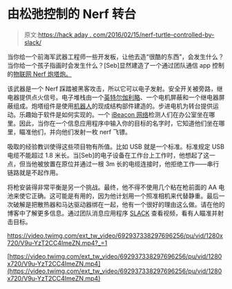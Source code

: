# 由松弛控制的 Nerf 转台

> 原文:[https://hack aday . com/2016/02/15/nerf-turtle-controlled-by-slack/](https://hackaday.com/2016/02/15/nerf-turret-controlled-by-slack/)

当你给一个前海军武器工程师一些开发板，让他去造“很酷的东西”，会发生什么？当你给一个孩子指画时会发生什么？[Seb]显然建造了一个通过团队通信 app 控制的[物联网 Nerf 炮塔炮。](https://www.bluechilli.com/blog/introducing-the-turret/)

该武器是一个 Nerf 踩踏被黑客攻击，所以它可以电子发射。安全开关被旁路，继电器提供点火信号。电子堆栈由一个[英特尔伽利略](http://www.intel.com/content/www/us/en/embedded/products/galileo/galileo-overview.html)、一个电机屏蔽和一个继电器屏蔽组成。炮塔组件是使用[机器人](https://www.sparkfun.com/actobotics)的现成结构部件建造的。步进电机为转台提供运动。乐趣始于软件是如何实现的。一个 [iBeacon 网络](http://www.spaceconnect.co/)检测人们在办公室坐在哪里。因此，当你在一个信息应用程序中输入你的目标的名字时，它知道他们坐在哪里，瞄准他们，并向他们发射一枚 nerf 飞镖。

吸取的经验教训使得这些项目物有所值。比如 USB 就是一个标准。标准规定 USB 电缆不能超过 1.8 米长。当[Seb]的电子设备在工作台上工作时，他想起了这一点，但当他被放置在原位并通过一根 3m 长的电缆连接时，他拒绝工作——串行链路就是不起作用。

将枪安装得非常平衡是另一个挑战。最终，他不得不使用几个粘在枪前面的 AA 电池来使它正确。这可能是有用的，因为他计划用一个照准相机来代替静重。最后一次破解是把散热器和马达驱动器绑在一起，他有一个很好的理由这么做。请在他的博客中了解更多信息。通过团队消息应用程序 [SLACK](https://slack.com/) 查看视频，看有人瞄准并射击目标。

 <https://video.twimg.com/ext_tw_video/692937338297696256/pu/vid/1280x720/V9u-YzT2CC4ImeZN.mp4?_=1>

[https://video.twimg.com/ext_tw_video/692937338297696256/pu/vid/1280x720/V9u-YzT2CC4ImeZN.mp4](https://video.twimg.com/ext_tw_video/692937338297696256/pu/vid/1280x720/V9u-YzT2CC4ImeZN.mp4)